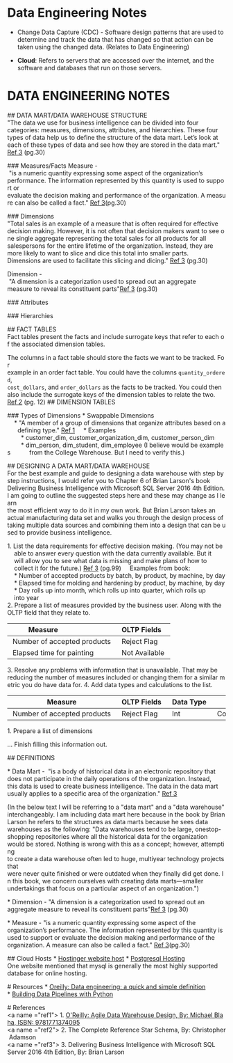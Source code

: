 # Data Engineering Notes

+ Change Data Capture (CDC) - Software design patterns that are used to
  determine and track the data that has changed so that action can be taken
  using the changed data. (Relates to Data Engineering)

+ **Cloud**: Refers to servers that are accessed over the internet, and the
  software and databases that run on those servers.

# DATA ENGINEERING NOTES



## DATA MART/DATA WAREHOUSE STRUCTURE
"The data we use for business intelligence can be divided into four
categories: measures, dimensions, attributes, and hierarchies. These four
types of data help us to define the structure of the data mart. Let’s look at
each of these types of data and see how they are stored in the data mart."
[Ref 3](#ref3) (pg.30)

### Measures/Facts
Measure - "is a numeric quantity expressing some aspect of the organization’s
performance. The information represented by this quantity is used to support or
evaluate the decision making and performance of the organization. A measure
can also be called a fact." [Ref 3](#ref3)(pg.30)

### Dimensions
"Total sales is an example of a measure that is often required for effective
decision making. However, it is not often that decision makers want to see one
single aggregate representing the total sales for all products for all
salespersons for the entire lifetime of the organization. Instead, they are
more likely to want to slice and dice this total into smaller parts.
Dimensions are used to facilitate this slicing and dicing." [Ref 3](#ref3)
(pg.30)

Dimension - "A dimension is a categorization used to spread out an aggregate
measure to reveal its constituent parts"[Ref 3](#ref3) (pg.30)

### Attributes

### Hierarchies


## FACT TABLES
Fact tables present the facts and include surrogate keys that refer to each of
the associated dimension tables.

The columns in a fact table should store the facts we want to be tracked. For
example in an order fact table. You could have the columns `quantity_ordered`,
`cost_dollars`, and `order_dollars` as the facts to be tracked. You could then
also include the surrogate keys of the dimension tables to relate the two.
[Ref 2](#ref2) (pg. 12)
## DIMENSION TABLES

### Types of Dimensions
* Swappable Dimensions
    * "A member of a group of dimensions that organize attributes based on a
      defining type." [Ref 1](#ref1)
    * Examples
        * customer_dim, customer_organization_dim, customer_person_dim
        * dim_person, dim_student, dim_employee (I believe would be examples
          from the College Warehouse. But I need to verify this.)

## DESIGNING A DATA MART/DATA WAREHOUSE
For the best example and guide to designing a data warehouse with step by step
instructions, I would refer you to Chapter 6 of Brian Larson's book
Delivering Business Intelligence with Microsoft SQL Server 2016 4th Edition.
I am going to outline the suggested steps here and these may change as I learn
the most efficient way to do it in my own work. But Brian Larson takes an
actual manufacturing data set and walks you through the design process of
taking multiple data sources and combining them into a design that can be used
to provide business intelligence.

1. List the data requirements for effective decision making. (You may not be
    able to answer every question with the data currently available. But it
    will allow you to see what data is missing and make plans of how to
    collect it for the future.) [Ref 3](#ref3) (pg.99)
    Examples from book:
    * Number of accepted products by batch, by product, by machine, by day
    * Elapsed time for molding and hardening by product, by machine, by day
    * Day rolls up into month, which rolls up into quarter, which rolls up
    into year
2. Prepare a list of measures provided by the business user. Along with the
OLTP field that they relate to.

| Measure                     | OLTP Fields   |
|-----------------------------|---------------|
| Number of accepted products | Reject Flag   |
| Elapsed time for painting   | Not Available |

3. Resolve any problems with information that is unavailable. That may be
reducing the number of measures included or changing them for a similar metric
you do have data for.
4. Add data types and calculations to the list.

| Measure | OLTP Fields | Data Type | Formula |
|-|-|-|-|
| Number of accepted products | Reject Flag | Int | Count when reject flag is false |
1. Prepare a list of dimensions

... Finish filling this information out.

## DEFINITIONS

* Data Mart -  "is a body of historical data in an electronic repository that
does not participate in the daily operations of the organization. Instead,
this data is used to create business intelligence. The data in the data mart
usually applies to a specific area of the organization." [Ref 3](#ref3)

(In the below text I will be referring to a "data mart" and a "data warehouse"
interchangeably. I am including data mart here because in the book by Brian
Larson he refers to the structures as data marts because he sees data
warehouses as the following: "Data warehouses tend to be large,
onestop-shopping repositories where all the historical data for the
organization
would be stored. Nothing is wrong with this as a concept; however, attempting
to create a data warehouse often led to huge, multiyear technology projects
that
were never quite finished or were outdated when they finally did get done. In
this book, we concern ourselves with creating data marts—smaller
undertakings that focus on a particular aspect of an organization.")

* Dimension - "A dimension is a categorization used to spread out an
aggregate measure to reveal its constituent parts"[Ref 3](#ref3) (pg.30)

* Measure - "is a numeric quantity expressing some aspect of the
organization’s performance. The information represented by this quantity is
used to support or evaluate the decision making and performance of the
organization. A measure can also be called a fact." [Ref 3](#ref3)(pg.30)

## Cloud Hosts
* [Hostinger website host](https://www.hostinger.com/)
* [Postgresql Hosting](https://www.hostingadvice.com/how-to/free-postgresql-hosting/)
One website mentioned that mysql is generally the most highly supported
database for online hosting.

# Resources
* [Oreilly: Data engineering: a quick and simple definition](https://www.oreilly.com/content/data-engineering-a-quick-and-simple-definition/)  
* [Building Data Pipelines with Python](https://learning.oreilly.com/videos/building-data-pipelines/9781491970270)

# References
<a name ="ref1"> 1. [O'Reilly: Agile Data Warehouse Design, By: Michael Blaha, ISBN: 9781771374095](https://www.oreilly.com/library/view/agile-data-warehouse/9781771374095/)
</a>    
<a name ="ref2"> 2. The Complete Reference Star Schema, By: Christopher Adamson
</a>
<a name ="ref3"> 3. Delivering Business Intelligence with Microsoft SQL
Server 2016 4th Edition, By: Brian Larson
</a>